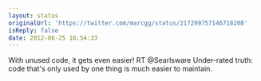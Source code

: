 ```yaml
---
layout: status
originalUrl: 'https://twitter.com/marcgg/status/217299757146718208'
isReply: false
date: 2012-06-25 16:54:33
---
```


With unused code, it gets even easier! RT @Searlsware Under-rated truth: code that's only used by one thing is much easier to maintain.
